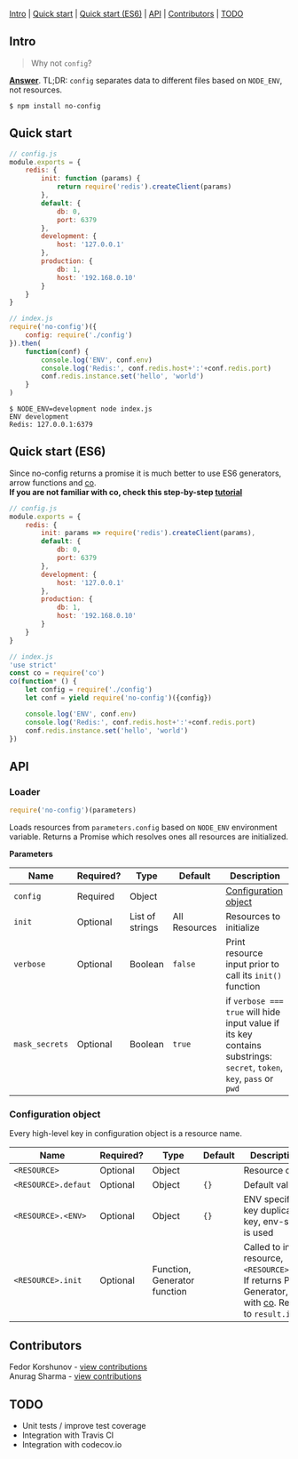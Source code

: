 [Intro](#intro) | [Quick start](#quick-start) | [Quick start (ES6)](#quick-start-es6) | [API](#api) | [Contributors](#contributors) | [TODO](#todo)
## Intro

> Why not `config`?

[**Answer**](https://medium.com/@fedorHK/no-config-b3f1171eecd5). TL;DR: `config` separates data to different files based on `NODE_ENV`, not resources.  
```
$ npm install no-config
```
## Quick start
```js
// config.js
module.exports = {
	redis: {
		init: function (params) {
			return require('redis').createClient(params)
		},
		default: {
			db: 0,
			port: 6379
		},
		development: {
			host: '127.0.0.1'
		},
		production: {
			db: 1,
			host: '192.168.0.10'
		}
	}
}
```

```js
// index.js
require('no-config')({
	config: require('./config')
}).then(
	function(conf) {
		console.log('ENV', conf.env)
		console.log('Redis:', conf.redis.host+':'+conf.redis.port)
		conf.redis.instance.set('hello', 'world')
	}
)
```
```
$ NODE_ENV=development node index.js
ENV development
Redis: 127.0.0.1:6379
```
## Quick start (ES6)
Since no-config returns a promise it is much better to use ES6 generators, arrow functions and [co](https://github.com/tj/co).  
**If you are not familiar with co, check this step-by-step [tutorial](https://github.com/fedor/co_demo)**

```js
// config.js
module.exports = {
	redis: {
		init: params => require('redis').createClient(params),
		default: {
			db: 0,
			port: 6379
		},
		development: {
			host: '127.0.0.1'
		},
		production: {
			db: 1,
			host: '192.168.0.10'
		}
	}
}
```

```js
// index.js
'use strict'
const co = require('co')
co(function* () {
	let config = require('./config')
	let conf = yield require('no-config')({config})

	console.log('ENV', conf.env)
	console.log('Redis:', conf.redis.host+':'+conf.redis.port)
	conf.redis.instance.set('hello', 'world')
})
```
## API

### Loader
```js
require('no-config')(parameters)
```
Loads resources from `parameters.config` based on `NODE_ENV` environment variable. Returns a Promise which resolves ones all resources are initialized.

**Parameters**

| Name           | Required? | Type            | Default       | Description                                              |
| -------------- | --------- | --------------- | ------------- | -------------------------------------------------------- |
| `config`       | Required  | Object          |               | [Configuration object](#configuration-object)            |
| `init`         | Optional  | List of strings | All Resources | Resources to initialize                                  |
| `verbose`      | Optional  | Boolean         | `false`       | Print resource input prior to call its `init()` function |
| `mask_secrets` | Optional  | Boolean         | `true`        | if `verbose === true` will hide input value if its key contains substrings: `secret`, `token`, `key`, `pass` or `pwd` |

### Configuration object
Every high-level key in configuration object is a resource name.

| Name                | Required? | Type       | Default            | Description. Handling                               |
| ------------------- | --------- | ---------- | ------------------ | --------------------------------------------------- |
| `<RESOURCE>`        | Optional  | Object     |                    | Resource configuration                              |
| `<RESOURCE>.defaut` | Optional  | Object     | `{}`               | Default values                                      |
| `<RESOURCE>.<ENV>`  | Optional  | Object     | `{}`               | ENV specific values. If a key duplicates `default` key, env-specific value is used |
| `<RESOURCE>.init`   | Optional  | Function, Generator function  | | Called to initalize resource, `<RESOURCE>.init(result)`. If returns Promise or Generator, it got resolved with [co](https://github.com/tj/co). Result is saved to `result.instance`. |

## Contributors
Fedor Korshunov - [view contributions](https://github.com/fedor/node-no-config/commits?author=fedor)  
Anurag Sharma - [view contributions](https://github.com/fedor/node-no-config/commits?author=anuragCES)

## TODO
 - Unit tests / improve test coverage
 - Integration with Travis CI
 - Integration with codecov.io
